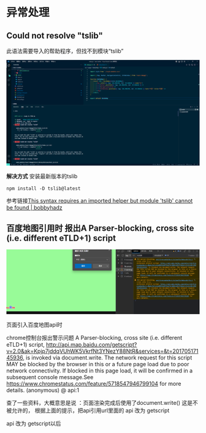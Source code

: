 # 异常处理

## Could not resolve "tslib"

此语法需要导入的帮助程序，但找不到模块“tslib”

![](附件图片/报错处理.png)

**解决方式** 安装最新版本的tslib

```
npm install -D tslib@latest
```

参考链接[This syntax requires an imported helper but module 'tslib' cannot be found | bobbyhadz](https://bobbyhadz.com/blog/typescript-syntax-requires-imported-helper-but-module-tslib-cannot#:~:text=If%20you%20aren't%20trying%20to%20use%20tslib%20helper,files%2C%20re-run%20npm%20install%20and%20restart%20your%20IDE.)

## 百度地图引用时 报出A Parser-blocking, cross site (i.e. different eTLD+1) script

![](附件图片/报错处理-1.png)

页面引入百度地图api时

chrome控制台报出警示问题 A Parser-blocking, cross site (i.e. different eTLD+1) script, http://api.map.baidu.com/getscript?v=2.0&ak=Kpjp7jddqVUhWK5VkrfNt3YNezY88NtR&services=&t=20170517145936, is invoked via document.write. The network request for this script MAY be blocked by the browser in this or a future page load due to poor network connectivity. If blocked in this page load, it will be confirmed in a subsequent console message.See https://www.chromestatus.com/feature/5718547946799104 for more details. (anonymous) @ api:1

查了一些资料，大概意思是说 ：页面渲染完成后使用了document.write()
这是不被允许的，
根据上面的提示，把api引用url里面的 api 改为 getscript

<script src="http://api.map.baidu.com/api?v=2.0&ak=你申请的ak"></script>

api 改为 getscript以后

<script src="http://api.map.baidu.com/getscript?v=2.0&ak=你申请的ak"></script>